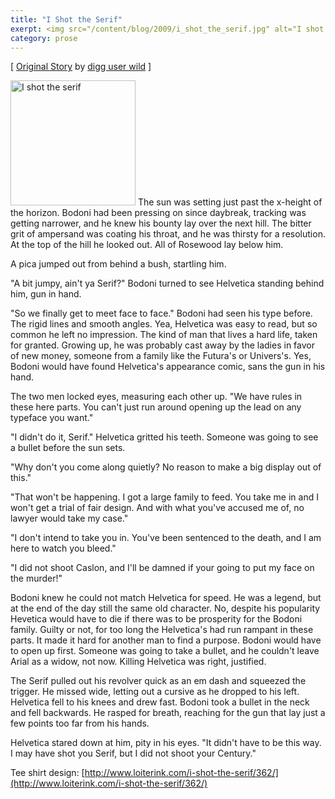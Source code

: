 ```yaml
---
title: "I Shot the Serif"
exerpt: <img src="/content/blog/2009/i_shot_the_serif.jpg" alt="I shot the serif" title="I shot the serif" width="60px" class="left"/> The sun was setting just past the x-height of the horizon. Bodoni had been pressing on since daybreak, tracking was getting narrower, and he knew his bounty lay over the next hill
category: prose
---
```


[ [Original Story](http://bit.ly/2QayWk) by [digg user wild](http://digg.com/users/wild) ]

<img src="/content/blog/2009/i_shot_the_serif.jpg" alt="I shot the serif" title="I shot the serif" width="200px" class="left"/>
The sun was setting just past the x-height of the horizon. Bodoni had been pressing on since daybreak, tracking was getting narrower, and he knew his bounty lay over the next hill. The bitter grit of ampersand was coating his throat, and he was thirsty for a resolution. At the top of the hill he looked out. All of Rosewood lay below him. 

A pica jumped out from behind a bush, startling him.

"A bit jumpy, ain't ya Serif?" Bodoni turned to see Helvetica standing behind him, gun in hand. 

"So we finally get to meet face to face." Bodoni had seen his type before. The rigid lines and smooth angles. Yea, Helvetica was easy to read, but so common he left no impression. The kind of man that lives a hard life, taken for granted. Growing up, he was probably cast away by the ladies in favor of new money, someone from a family like the Futura's or Univers's. Yes, Bodoni would have found Helvetica's appearance comic, sans the gun in his hand.

The two men locked eyes, measuring each other up. "We have rules in these here parts. You can't just run around opening up the lead on any typeface you want."

"I didn't do it, Serif." Helvetica gritted his teeth. Someone was going to see a bullet before the sun sets.

"Why don't you come along quietly? No reason to make a big display out of this."

"That won't be happening. I got a large family to feed. You take me in and I won't get a trial of fair design. And with what you've accused me of, no lawyer would take my case."

"I don't intend to take you in. You've been sentenced to the death, and I am here to watch you bleed."

"I did not shoot Caslon, and I'll be damned if your going to put my face on the murder!" 

Bodoni knew he could not match Helvetica for speed. He was a legend, but at the end of the day still the same old character. No, despite his popularity Hevetica would have to die if there was to be prosperity for the Bodoni family. Guilty or not, for too long the Helvetica's had run rampant in these parts. It made it hard for another man to find a purpose. Bodoni would have to open up first. Someone was going to take a bullet, and he couldn't leave Arial as a widow, not now. Killing Helvetica was right, justified.

The Serif pulled out his revolver quick as an em dash and squeezed the trigger. He missed wide, letting out a cursive as he dropped to his left. Helvetica fell to his knees and drew fast. Bodoni took a bullet in the neck and fell backwards. He rasped for breath, reaching for the gun that lay just a few points too far from his hands. 

Helvetica stared down at him, pity in his eyes. "It didn't have to be this way. I may have shot you Serif, but I did not shoot your Century."

Tee shirt design: [http://www.loiterink.com/i-shot-the-serif/362/](http://www.loiterink.com/i-shot-the-serif/362/)